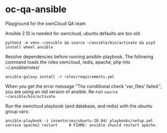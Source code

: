 # oc-qa-ansible
Playground for the ownCloud QA team

Ansible 2.10 is needed for owncloud, ubuntu defaults are too old.

`python3 -m venv ~/ansible && source ~/ansible/bin/activate && pip3 install wheel ansible`

Resolve dependencies before running ansible-playbook.
The following command loads the roles owncloud, redis, apache, php into ~/.ansible/roles/
```
ansible-galaxy install -r roles/requirements.yml
```

When you get the error message "The conditional check 'var_files' failed.",
you are using an old version of ansible. Re-run `source ~/ansible/bin/activate`

Run the owncloud playbook (and database, and redis) with the ubuntu group vars:
```
ansible-playbook -i inventories/ubuntu-20.04/ playbooks/setup.yml
service apache2 restart		# FIXME: ansible should restart apache.
```

